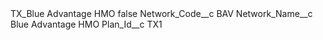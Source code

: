 <?xml version="1.0" encoding="UTF-8"?>
<CustomMetadata xmlns="http://soap.sforce.com/2006/04/metadata" xmlns:xsi="http://www.w3.org/2001/XMLSchema-instance" xmlns:xsd="http://www.w3.org/2001/XMLSchema">
    <label>TX_Blue Advantage HMO</label>
    <protected>false</protected>
    <values>
        <field>Network_Code__c</field>
        <value xsi:type="xsd:string">BAV</value>
    </values>
    <values>
        <field>Network_Name__c</field>
        <value xsi:type="xsd:string">Blue Advantage HMO</value>
    </values>
    <values>
        <field>Plan_Id__c</field>
        <value xsi:type="xsd:string">TX1</value>
    </values>
</CustomMetadata>
